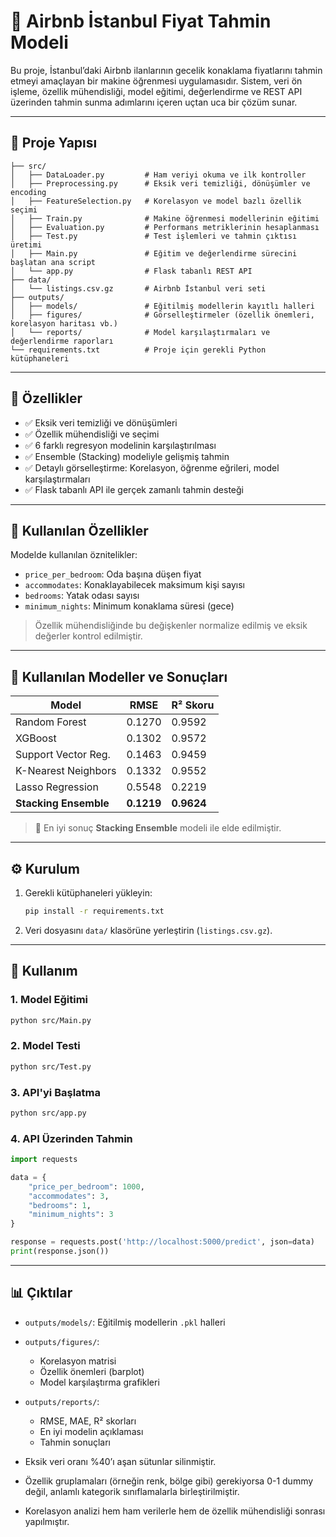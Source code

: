# 🏡 Airbnb İstanbul Fiyat Tahmin Modeli

Bu proje, İstanbul’daki Airbnb ilanlarının gecelik konaklama fiyatlarını tahmin etmeyi amaçlayan bir makine öğrenmesi uygulamasıdır. Sistem, veri ön işleme, özellik mühendisliği, model eğitimi, değerlendirme ve REST API üzerinden tahmin sunma adımlarını içeren uçtan uca bir çözüm sunar.

---

## 📁 Proje Yapısı

```
├── src/
│   ├── DataLoader.py         # Ham veriyi okuma ve ilk kontroller
│   ├── Preprocessing.py      # Eksik veri temizliği, dönüşümler ve encoding
│   ├── FeatureSelection.py   # Korelasyon ve model bazlı özellik seçimi
│   ├── Train.py              # Makine öğrenmesi modellerinin eğitimi
│   ├── Evaluation.py         # Performans metriklerinin hesaplanması
│   ├── Test.py               # Test işlemleri ve tahmin çıktısı üretimi
│   ├── Main.py               # Eğitim ve değerlendirme sürecini başlatan ana script
│   └── app.py                # Flask tabanlı REST API
├── data/
│   └── listings.csv.gz       # Airbnb İstanbul veri seti
├── outputs/
│   ├── models/               # Eğitilmiş modellerin kayıtlı halleri
│   ├── figures/              # Görselleştirmeler (özellik önemleri, korelasyon haritası vb.)
│   └── reports/              # Model karşılaştırmaları ve değerlendirme raporları
└── requirements.txt          # Proje için gerekli Python kütüphaneleri
```

---

## 🔧 Özellikler

* ✅ Eksik veri temizliği ve dönüşümleri
* ✅ Özellik mühendisliği ve seçimi
* ✅ 6 farklı regresyon modelinin karşılaştırılması
* ✅ Ensemble (Stacking) modeliyle gelişmiş tahmin
* ✅ Detaylı görselleştirme: Korelasyon, öğrenme eğrileri, model karşılaştırmaları
* ✅ Flask tabanlı API ile gerçek zamanlı tahmin desteği

---

## 🎯 Kullanılan Özellikler

Modelde kullanılan öznitelikler:

* `price_per_bedroom`: Oda başına düşen fiyat
* `accommodates`: Konaklayabilecek maksimum kişi sayısı
* `bedrooms`: Yatak odası sayısı
* `minimum_nights`: Minimum konaklama süresi (gece)

> Özellik mühendisliğinde bu değişkenler normalize edilmiş ve eksik değerler kontrol edilmiştir.

---

## 🧠 Kullanılan Modeller ve Sonuçları

| Model                 | RMSE       | R² Skoru   |
| --------------------- | ---------- | ---------- |
| Random Forest         | 0.1270     | 0.9592     |
| XGBoost               | 0.1302     | 0.9572     |
| Support Vector Reg.   | 0.1463     | 0.9459     |
| K-Nearest Neighbors   | 0.1332     | 0.9552     |
| Lasso Regression      | 0.5548     | 0.2219     |
| **Stacking Ensemble** | **0.1219** | **0.9624** |

> 📌 En iyi sonuç **Stacking Ensemble** modeli ile elde edilmiştir.

---

## ⚙️ Kurulum

1. Gerekli kütüphaneleri yükleyin:

   ```bash
   pip install -r requirements.txt
   ```

2. Veri dosyasını `data/` klasörüne yerleştirin (`listings.csv.gz`).

---

## 🚀 Kullanım

### 1. Model Eğitimi

```bash
python src/Main.py
```

### 2. Model Testi

```bash
python src/Test.py
```

### 3. API'yi Başlatma

```bash
python src/app.py
```

### 4. API Üzerinden Tahmin

```python
import requests

data = {
    "price_per_bedroom": 1000,
    "accommodates": 3,
    "bedrooms": 1,
    "minimum_nights": 3
}

response = requests.post('http://localhost:5000/predict', json=data)
print(response.json())
```

---

## 📊 Çıktılar

* `outputs/models/`: Eğitilmiş modellerin `.pkl` halleri
* `outputs/figures/`:

  * Korelasyon matrisi
  * Özellik önemleri (barplot)
  * Model karşılaştırma grafikleri
* `outputs/reports/`:

  * RMSE, MAE, R² skorları
  * En iyi modelin açıklaması
  * Tahmin sonuçları

* Eksik veri oranı %40’ı aşan sütunlar silinmiştir.
* Özellik gruplamaları (örneğin renk, bölge gibi) gerekiyorsa 0-1 dummy değil, anlamlı kategorik sınıflamalarla birleştirilmiştir.
* Korelasyon analizi hem ham verilerle hem de özellik mühendisliği sonrası yapılmıştır.
